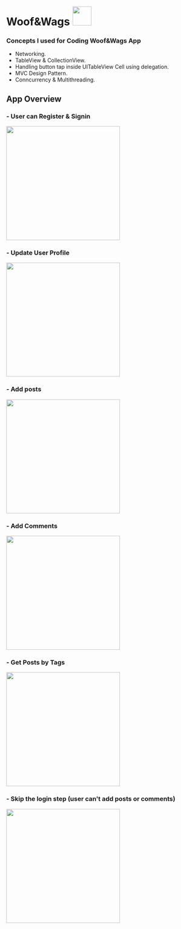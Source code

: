 # Woof&Wags  <img src="https://user-images.githubusercontent.com/100219531/206309075-8989f5fb-0b26-4063-b17d-fe04d5448fb4.png" width="50">


### Concepts I used for Coding Woof&Wags App  
- Networking.
- TableView & CollectionView.
- Handling button tap inside UITableView Cell using delegation.
- MVC Design Pattern.
- Conncurrency & Multithreading.


## App Overview 
### - User can Register & Signin
<img src="https://user-images.githubusercontent.com/100219531/206313523-f8a008a7-440f-431a-ba65-bf31d103a36c.gif" width="300">


### - Update User Profile 
<img src="https://user-images.githubusercontent.com/100219531/206314461-be4ed4d8-841a-43f8-b796-ee079f0a69b3.gif" width="300">


### - Add posts
<img src="https://user-images.githubusercontent.com/100219531/206315410-ba5bdec6-c9b5-4456-8274-60e12d4039d9.gif" width="300">


### - Add Comments
<img src="https://user-images.githubusercontent.com/100219531/206315925-4ee3c510-2dd3-4961-b853-ea1e42235a5d.gif" width="300">


### - Get Posts by Tags
<img src="https://user-images.githubusercontent.com/100219531/206316428-add56f8b-b5b0-446c-9a5b-bdd9e0245dcd.gif" width="300">


### - Skip the login step (user can't add posts or comments)
<img src="https://user-images.githubusercontent.com/100219531/206317367-f969f0e4-d463-4ff0-a116-6b7b8a5d959b.gif" width="300">


